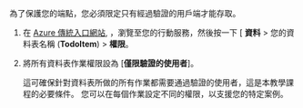為了保護您的端點，您必須限定只有經過驗證的用戶端才能存取。

1. 在 [Azure 傳統入口網站](https://manage.windowsazure.com/), ，瀏覽至您的行動服務，然後按一下 [  **資料** > 您的資料表名稱 (**TodoItem**) > **權限**。

2. 將所有資料表作業權限設為 [**僅限驗證的使用者**]。

     這可確保針對資料表所做的所有作業都需要通過驗證的使用者，這是本教學課程的必要條件。 您可以在每個作業設定不同的權限，以支援您的特定案例。





